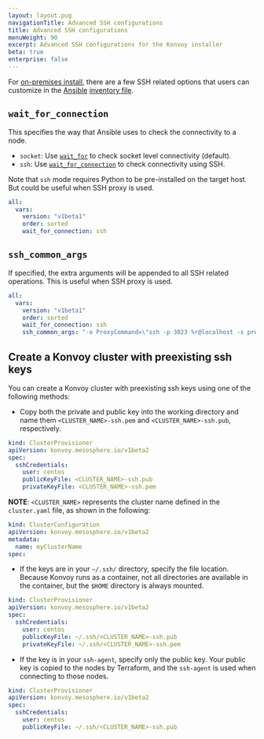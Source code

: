 ```yaml
---
layout: layout.pug
navigationTitle: Advanced SSH configurations
title: Advanced SSH configurations
menuWeight: 90
excerpt: Advanced SSH configurations for the Konvoy installer
beta: true
enterprise: false
---
```


<!-- markdownlint-disable MD004 MD007 MD025 MD030 -->

For [on-premises install][install_onprem], there are a few SSH related options that users can customize in the [Ansible][ansible] [inventory file][ansible_inventory].

## `wait_for_connection`

This specifies the way that Ansible uses to check the connectivity to a node.

* `socket`: Use [`wait_for`][ansible_wait_for] to check socket level connectivity (default).
* `ssh`: Use [`wait_for_connection`][ansible_wait_for_connection] to check connectivity using SSH.

Note that `ssh` mode requires Python to be pre-installed on the target host.
But could be useful when SSH proxy is used.

```yaml
all:
  vars:
    version: "v1beta1"
    order: sorted
    wait_for_connection: ssh
```

## `ssh_common_args`

If specified, the extra arguments will be appended to all SSH related operations.
This is useful when SSH proxy is used.

```yaml
all:
  vars:
    version: "v1beta1"
    order: sorted
    wait_for_connection: ssh
    ssh_common_args: "-o ProxyCommand=\"ssh -p 3023 %r@localhost -s proxy:%h:%p\""
```

## Create a Konvoy cluster with preexisting ssh keys

You can create a Konvoy cluster with preexisting ssh keys using one of the following methods:

- Copy both the private and public key into the working directory and name them `<CLUSTER_NAME>-ssh.pem` and `<CLUSTER_NAME>-ssh.pub`, respectively.

```yaml
kind: ClusterProvisioner
apiVersion: konvoy.mesosphere.io/v1beta2
spec:
  sshCredentials:
    user: centos
    publicKeyFile: <CLUSTER_NAME>-ssh.pub
    privateKeyFile: <CLUSTER_NAME>-ssh.pem
```

**NOTE**: `<CLUSTER_NAME>` represents the cluster name defined in the `cluster.yaml` file, as shown in the following:

```yaml
kind: ClusterConfiguration
apiVersion: konvoy.mesosphere.io/v1beta2
metadata:
  name: myClusterName
spec:
```

- If the keys are in your `~/.ssh/` directory, specify the file location. Because Konvoy runs as a container, not all directories are available in the container, but the `$HOME` directory is always mounted.

```yaml
kind: ClusterProvisioner
apiVersion: konvoy.mesosphere.io/v1beta2
spec:
  sshCredentials:
    user: centos
    publicKeyFile: ~/.ssh/<CLUSTER_NAME>-ssh.pub
    privateKeyFile: ~/.ssh/<CLUSTER_NAME>-ssh.pem
```

- If the key is in your `ssh-agent`, specify only the public key. Your public key is copied to the nodes by Terraform, and the `ssh-agent` is used when connecting to those nodes.

```yaml
kind: ClusterProvisioner
apiVersion: konvoy.mesosphere.io/v1beta2
spec:
  sshCredentials:
    user: centos
    publicKeyFile: ~/.ssh/<CLUSTER_NAME>-ssh.pub
```

[install_onprem]: ../install-onprem/
[ansible]: https://www.ansible.com
[ansible_inventory]: https://docs.ansible.com/ansible/latest/user_guide/intro_inventory.html
[ansible_wait_for]: https://docs.ansible.com/ansible/2.9/modules/wait_for_module.html
[ansible_wait_for_connection]: https://docs.ansible.com/ansible/2.9/modules/wait_for_connection_module.html
